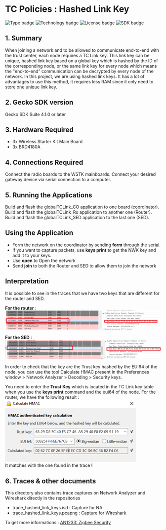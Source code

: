 # TC Policies : Hashed Link Key
![Type badge](https://img.shields.io/badge/Type-Virtual%20application-green)
![Technology badge](https://img.shields.io/badge/Technology-Zigbee-green)
![License badge](https://img.shields.io/badge/License-Zlib-green)
![SDK badge](https://img.shields.io/badge/SDK-v4.1.0-green)

## 1. Summary
When joining a network and to be allowed to communicate end-to-end with the trust center, each node requires a TC Link key. This link key can be unique, hashed link key based on a global key which is hashed by the ID of the corresponding node, or the same link key for every node which means the "end-to-end" communication can be decrypted by every node of the network. In this project, we are using hashed link keys. It has a lot of advantages to use this method, it requires less RAM since it only need to store one unique link key.

## 2. Gecko SDK version
Gecko SDK Suite 4.1.0 or later
## 3. Hardware Required
* 3x Wireless Starter Kit Main Board 
* 3x BRD4180A
## 4. Connections Required
Connect the radio boards to the WSTK mainboards. Connect your desired gateway device via serial connection to a computer. 

## 5. Running the Applications
Build and flash the globalTCLink_CO application to one board (coordinator).
Build and flash the globalTCLink_Ro application to another one (Router).
Build and flash the globalTCLink_SED application to the last one (SED).

## Using the Application
* Form the network on the coordinator by sending **form** through the serial.
* If you want to capture packets, use **keys print** to get the NWK key and add it to your keys.
* Use **open** to Open the network
* Send **join** to both the Router and SED to allow them to join the network

## Interpretation
It is possible to see in the traces that we have two keys that are different for the router and SED. 

**For the router** :
![alt text](doc/RouterLinkKeyPacket.PNG "Router Transport Link Key")

**For the SED** : 
![alt text](doc/SEDLinkKeyPacket.PNG "SED Transport Link Key")

In order to check that the key are the Trust key hashed by the EUI64 of the node, you can use the tool Calculate HMAC present in the Preferences window > Network Analyzer > Decoding > Security keys. 

You need to enter the **Trust Key** which is located in the TC Link key table when you use the **keys print** command and the eui64 of the node.
For the router, we have the following result :
![alt text](doc/HMAC_Check_Router.PNG "HMAC Check for Router")\
It matches with the one found in the trace ! 

## 6. Traces & other documents
This directory also contains trace captures on Network Analyzer and Wireshark directly in the repositories
* trace_hashed_link_keys.isd : Capture for NA
* trace_hashed_link_keys.pcapng : Capture for Wireshark   

To get more informations : [AN1233: Zigbee Security](https://www.silabs.com/documents/public/application-notes/an1233-zigbee-security.pdf)